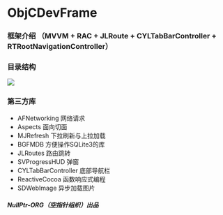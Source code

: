 # ObjCDevFrame 

### 框架介绍 （MVVM + RAC + JLRoute + CYLTabBarController + RTRootNavigationController）

### 目录结构

![](https://img2020.cnblogs.com/blog/2164037/202104/2164037-20210428201052121-1654973460.png)

### 第三方库

 - AFNetworking 网络请求
 - Aspects 面向切面
 - MJRefresh 下拉刷新与上拉加载
 - BGFMDB 方便操作SQLite3的库
 - JLRoutes 路由跳转
 - SVProgressHUD 弹窗
 - CYLTabBarController 底部导航栏
 - ReactiveCocoa 函数响应式编程
 - SDWebImage 异步加载图片


##### NullPtr-ORG（空指针组织）出品
